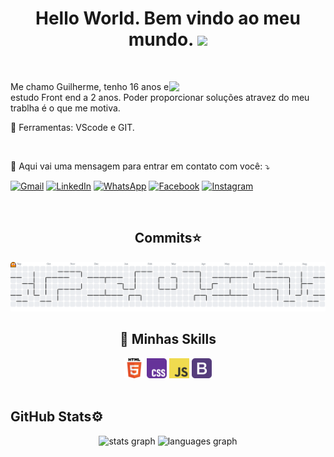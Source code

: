 <h1 align="center"><b>Hello World. Bem vindo ao meu mundo. </b><img src="https://media.giphy.com/media/hvRJCLFzcasrR4ia7z/giphy.gif" width="35"></h1>

</br>
  
<picture> <img align="right" src="https://github.com/7oSkaaa/7oSkaaa/blob/main/Images/Right_Side.gif?raw=true" width = 250px></picture>

<p align="left"> 
  Me chamo Guilherme, tenho 16 anos e estudo Front end a 2 anos.
  Poder proporcionar soluções atravez do meu trablha é o que me motiva.
</p>

<p align="left">
  💼 Ferramentas: VScode e GIT.
</p>

</br>

<p align="left">
  💌 Aqui vai uma mensagem para entrar em contato com você: ⤵️
</p>

<p align="left">
  <a href="#" title="Gmail">
  <img src="https://img.shields.io/badge/-Gmail-FF0000?style=flat-square&labelColor=FF0000&logo=gmail&logoColor=white&link=LINK-DO-SEU-GMAIL" alt="Gmail"/></a>
  <a href="#" title="LinkedIn">
  <img src="https://img.shields.io/badge/-Linkedin-0e76a8?style=flat-square&logo=Linkedin&logoColor=white&link=LINK-DO-SEU-LINKEDIN" alt="LinkedIn"/></a>
  <a href="#" title="WhatsApp">
  <img src="https://img.shields.io/badge/-WhatsApp-25d366?style=flat-square&labelColor=25d366&logo=whatsapp&logoColor=white&link=API-DO-SEU-WHATSAPP" alt="WhatsApp"/></a>
  <a href="#" title="Facebook">
  <img src="https://img.shields.io/badge/-Facebook-3b5998?style=flat-square&labelColor=3b5998&logo=facebook&logoColor=white&link=LINK-DO-SEU-FACEBOOK" alt="Facebook"/></a>
  <a href="#" title="Instagram">
  <img src="https://img.shields.io/badge/-Instagram-DF0174?style=flat-square&labelColor=DF0174&logo=instagram&logoColor=white&link=LINK-DO-SEU-INSTAGRAM" alt="Instagram"/></a>
</p>

</br>

<h2 align="center">Commits⭐</h2>

<picture>
  <source media="(prefers-color-scheme: dark)" srcset="https://raw.githubusercontent.com/guiredev/guiredev/output/pacman-contribution-graph-dark.svg">
  <source media="(prefers-color-scheme: light)" srcset="https://raw.githubusercontent.com/guiredev/guiredev/output/pacman-contribution-graph.svg">
  <img alt="pacman contribution graph" src="https://raw.githubusercontent.com/guiredev/guiredev/output/pacman-contribution-graph.svg">
</picture>

 <h2 align="center">🚀 Minhas Skills</h2>

<div align="center" >
<code><img height="32" src="https://raw.githubusercontent.com/github/explore/80688e429a7d4ef2fca1e82350fe8e3517d3494d/topics/html/html.png" alt="HTML5"/></code>
<code><img height="32" src="https://raw.githubusercontent.com/github/explore/80688e429a7d4ef2fca1e82350fe8e3517d3494d/topics/css/css.png" alt="CSS"/></code>
<code><img height="32" src="https://raw.githubusercontent.com/github/explore/80688e429a7d4ef2fca1e82350fe8e3517d3494d/topics/javascript/javascript.png" alt="Javascript"/></code>
<code><img height="32" src="https://raw.githubusercontent.com/github/explore/80688e429a7d4ef2fca1e82350fe8e3517d3494d/topics/bootstrap/bootstrap.png" alt="Bootstrap"/></code>
</div>

</br>


<h2 align="left">GitHub Stats⚙️</h2>

<div align="center">
  <img src="https://github-readme-stats.vercel.app/api?username=guiredev&hide_title=false&hide_rank=false&show_icons=true&include_all_commits=true&count_private=true&disable_animations=false&theme=dracula&locale=en&hide_border=false&order=1" height="150" alt="stats graph"  />
  <img src="https://github-readme-stats.vercel.app/api/top-langs?username=guiredev&locale=en&hide_title=false&layout=compact&card_width=320&langs_count=5&theme=dracula&hide_border=false&order=2" height="150" alt="languages graph"  />
</div>



